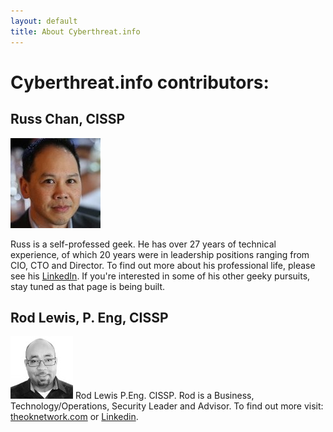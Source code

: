 ```yaml
---
layout: default
title: About Cyberthreat.info
---
```


# Cyberthreat.info contributors:

## Russ Chan, CISSP

![Russ Chan](/images/rc-face.jpeg)


Russ is a self-professed geek.  He has over 27 years of technical experience,
of which 20 years were in leadership positions ranging from CIO, CTO and Director.
To find out more about his professional life, please see his 
[LinkedIn](https://www.linkedin.com/in/russell-chan-cissp-7030471/).
If you're interested in some of his other geeky pursuits, stay tuned as that page
is being built.



## Rod Lewis, P. Eng, CISSP

![Rod Lewis](/images/rod.jpg)
Rod Lewis P.Eng. CISSP. 
Rod is a Business, Technology/Operations, Security Leader and Advisor. To find out more 
visit: [theoknetwork.com](http://theoknetwork.com) or [Linkedin](https://www.linkedin.com/in/rod-lewis-919b441/).  
